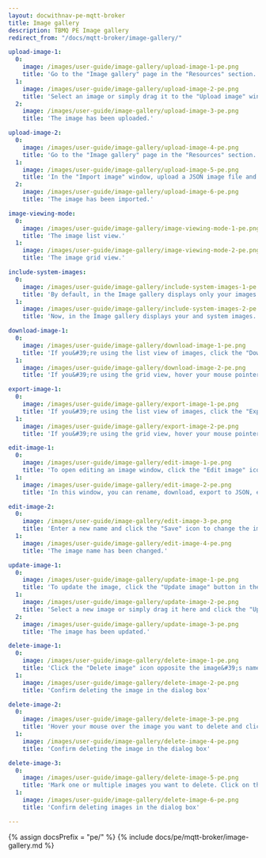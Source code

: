 ```yaml
---
layout: docwithnav-pe-mqtt-broker
title: Image gallery
description: TBMQ PE Image gallery
redirect_from: "/docs/mqtt-broker/image-gallery/"

upload-image-1:
  0:
    image: /images/user-guide/image-gallery/upload-image-1-pe.png
    title: 'Go to the "Image gallery" page in the "Resources" section. Then, click the “Upload image” button in the top right corner of the screen;'
  1:
    image: /images/user-guide/image-gallery/upload-image-2-pe.png
    title: 'Select an image or simply drag it to the "Upload image" window and click "Upload";'
  2:
    image: /images/user-guide/image-gallery/upload-image-3-pe.png
    title: 'The image has been uploaded.'

upload-image-2:
  0:
    image: /images/user-guide/image-gallery/upload-image-4-pe.png
    title: 'Go to the "Image gallery" page in the "Resources" section. Then, click the "Import image" icon in the top right corner of the screen;'
  1:
    image: /images/user-guide/image-gallery/upload-image-5-pe.png
    title: 'In the "Import image" window, upload a JSON image file and click "Import";'
  2:
    image: /images/user-guide/image-gallery/upload-image-6-pe.png
    title: 'The image has been imported.'

image-viewing-mode:
  0:
    image: /images/user-guide/image-gallery/image-viewing-mode-1-pe.png
    title: 'The image list view.'
  1:
    image: /images/user-guide/image-gallery/image-viewing-mode-2-pe.png
    title: 'The image grid view.'

include-system-images:
  0:
    image: /images/user-guide/image-gallery/include-system-images-1-pe.png
    title: 'By default, in the Image gallery displays only your images. Enable the "Include system images" option to view your and the system&#39;s images'
  1:
    image: /images/user-guide/image-gallery/include-system-images-2-pe.png
    title: 'Now, in the Image gallery displays your and system images.'

download-image-1:
  0:
    image: /images/user-guide/image-gallery/download-image-1-pe.png
    title: 'If you&#39;re using the list view of images, click the "Download image" icon next to the image name that you want to export. The image in image file format will be saved to your PC.'
  1:
    image: /images/user-guide/image-gallery/download-image-2-pe.png
    title: 'If you&#39;re using the grid view, hover your mouse pointer over the image you want to export and click the "Download image" icon. The image in image file format will be saved to your PC.'

export-image-1:
  0:
    image: /images/user-guide/image-gallery/export-image-1-pe.png
    title: 'If you&#39;re using the list view of images, click the "Export image to JSON" icon next to the image name that you want to download. The image in JSON format will be saved to your PC.'
  1:
    image: /images/user-guide/image-gallery/export-image-2-pe.png
    title: 'If you&#39;re using the grid view, hover your mouse pointer over the image you want to download and click the "Export image to JSON" icon. The image in JSON format will be saved to your PC.'

edit-image-1:
  0:
    image: /images/user-guide/image-gallery/edit-image-1-pe.png
    title: 'To open editing an image window, click the "Edit image" icon next to the image name that you want to edit;'
  1:
    image: /images/user-guide/image-gallery/edit-image-2-pe.png
    title: 'In this window, you can rename, download, export to JSON, embed, and update image.'

edit-image-2:
  0:
    image: /images/user-guide/image-gallery/edit-image-3-pe.png
    title: 'Enter a new name and click the "Save" icon to change the image name;'
  1:
    image: /images/user-guide/image-gallery/edit-image-4-pe.png
    title: 'The image name has been changed.'

update-image-1:
  0:
    image: /images/user-guide/image-gallery/update-image-1-pe.png
    title: 'To update the image, click the "Update image" button in the image editing window;'
  1:
    image: /images/user-guide/image-gallery/update-image-2-pe.png
    title: 'Select a new image or simply drag it here and click the "Update" button;'
  2:
    image: /images/user-guide/image-gallery/update-image-3-pe.png
    title: 'The image has been updated.'

delete-image-1:
  0:
    image: /images/user-guide/image-gallery/delete-image-1-pe.png
    title: 'Click the "Delete image" icon opposite the image&#39;s name you want to delete;'
  1:
    image: /images/user-guide/image-gallery/delete-image-2-pe.png
    title: 'Confirm deleting the image in the dialog box'

delete-image-2:
  0:
    image: /images/user-guide/image-gallery/delete-image-3-pe.png
    title: 'Hover your mouse over the image you want to delete and click the "Delete image" icon;'
  1:
    image: /images/user-guide/image-gallery/delete-image-4-pe.png
    title: 'Confirm deleting the image in the dialog box'

delete-image-3:
  0:
    image: /images/user-guide/image-gallery/delete-image-5-pe.png
    title: 'Mark one or multiple images you want to delete. Click on the "Delete" bin icon in the top right corner;'
  1:
    image: /images/user-guide/image-gallery/delete-image-6-pe.png
    title: 'Confirm deleting images in the dialog box'

---
```


{% assign docsPrefix = "pe/" %}
{% include docs/pe/mqtt-broker/image-gallery.md %}

